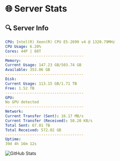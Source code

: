 # 🌐 Server Stats
## 🔍 Server Info
```yaml
CPU: Intel(R) Xeon(R) CPU E5-2699 v4 @ 1320.79MHz
CPU Usage: 6.20%
Cores: 44P | 88T
-----------------------------------
Memory:
Current Usage: 147.23 GB/503.74 GB
Available: 353.06 GB
-----------------------------------
Disk:
Current Usage: 113.15 GB/1.71 TB
Free: 1.52 TB
-----------------------------------
GPU:
No GPU detected
-----------------------------------
Network:
Current Transfer (Sent): 16.17 MB/s
Current Transfer (Received): 58.20 KB/s
Total Sent: 67.01 TB
Total Received: 572.02 GB
-----------------------------------
Uptime:
39d 4h 16m 12s
```
![GitHub Stats](https://img.shields.io/badge/Updated-2025-04-16_01:39:01-blue)